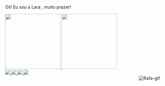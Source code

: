 Oii! Eu sou a Lara , muito prazer!


<div>
  <a href="https://github.com/ArquivosLara">
  <img height = "180em" src = "https://github-readme-stats.vercel.app/api?username=ArquivosLara&show_icons=true&theme=dracula&include_all_commits=true&count_private=true" />
  <img height = "180em" src = "https://github-readme-stats.vercel.app/api/top-langs/?username=ArquivosLara&layout=compact&langs_count=16&theme=dracula" />
</div>
  
  <div>
  <a href="https://www.instagram.com/laray_ferreira0/" target="_blank"> <img src = https://img.shields.io/badge/Instagram-E4405F?style=for-the-badge&logo=instagram&logoColor=white> </a>
  <a href="https://www.linkedin.com/in/lara-ferreira-a9b43620b" target="_blank"> <img src = https://img.shields.io/badge/LinkedIn-0077B5?style=for-the-badge&logo=linkedin&logoColor=white> </a>   
  <a href="larafabiacarvalho20@gmail.com" target="_blank"> <img src = https://img.shields.io/badge/Gmail-D14836?style=for-the-badge&logo=gmail&logoColor=white> </a>   
  <a href="https://www.facebook.com/profile.php?id=100045861408487" target="_blank"> <img src = https://img.shields.io/badge/Facebook-1877F2?style=for-the-badge&logo=facebook&logoColor=white> </a>   
</div> 
  
  <div>
    <img align = "right" alt = "Rafa-gif" src = "https://cdn.discordapp.com/attachments/795358919417397249/825430589581688872/hi.gif">
</div>   
  
 

